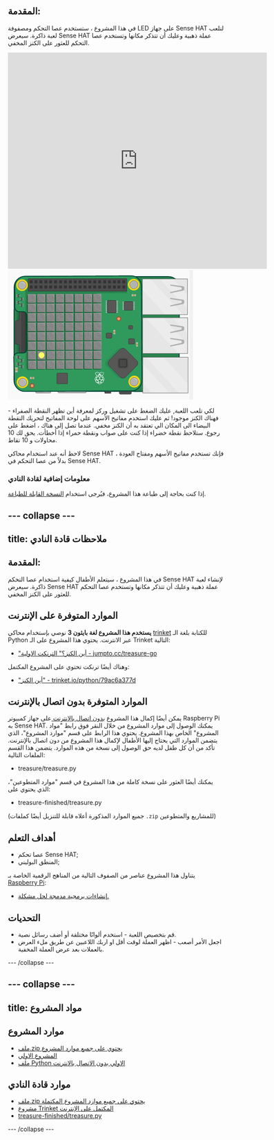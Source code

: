 ## المقدمة:

في هذا المشروع ، ستستخدم عصا التحكم ومصفوفة LED على جهاز Sense HAT لنلعب لعبة ذاكرة. سيعرض Sense HAT عملة ذهبية وعليك أن تتذكر مكانها وتستخدم عصا التحكم للعثور على الكنز المخفي.

<div class="trinket">
  <iframe src="https://trinket.io/embed/python/79ac6a377d?outputOnly=true&start=result" width="600" height="500" frameborder="0" marginwidth="0" marginheight="0" allowfullscreen mark="crwd-mark">
</iframe> <img src="images/treasure-final.png" />
</div>

لكي تلعب اللعبة, عليك الضغط على تشغيل وركز لمعرفة أين تظهر النقطة الصفراء - فهناك الكنز موجود! ثم عليك استخدم مفاتيح الأسهم على لوحة المفاتيح لتحريك النقطة البيضاء الى المكان الي تعتقد به أن الكنز مخفي. عندما تصل إلى هناك ، اضغط على رجوع. ستلاحظ نقطة خضراء إذا كنت على صواب ونقطة حمراء إذا أخطأت. يحق لك 10 محاولات و 10 نقاط.

لاحظ أنه عند استخدام محاكي Sense HAT ، فإنك تستخدم مفاتيح الأسهم ومفتاح العودة بدلاً من عصا التحكم في Sense HAT.

### معلومات إضافية لقادة النادي

إذا كنت بحاجة إلى طباعة هذا المشروع، فيُرجى استخدام [النسخة القابلة للطباعة](https://projects.raspberrypi.org/ar-SA/projects/wheres-the-treasure/print).

--- collapse ---
---
title: ملاحظات قادة النادي
---

## المقدمة:

في هذا المشروع ، سيتعلم الأطفال كيفية استخدام عصا التحكم Sense HAT لإنشاء لعبة ذاكرة. سيعرض Sense HAT عملة ذهبية وعليك أن تتذكر مكانها وتستخدم عصا التحكم للعثور على الكنز المخفي.

## الموارد المتوفرة على الإنترنت

**يستخدم هذا المشروع لغة بايثون 3** نوصي بإستخدام محاكي [trinket](https://trinket.io/) للكتابة بلغة الـ Python عبر الانترنت. يحتوي هذا المشروع على الـ Trinket التالية:

* ["أين الكنز؟" الترنكت الاولية - jumpto.cc/treasure-go](http://jumpto.cc/treasure-go)

وهناك أيضًا ترنكت تحتوي على المشروع المكتمل:

* ["أين الكنز" - trinket.io/python/79ac6a377d](https://trinket.io/python/79ac6a377d)

## الموارد المتوفرة بدون اتصال بالإنترنت

يمكن أيضًا إكمال هذا المشروع [ بدون اتصال بالإنترنت ](https://www.codeclubprojects.org/en-GB/resources/physical-sense-hat/) على جهاز كمبيوتر Raspberry Pi به Sense HAT. يمكنك الوصول إلى موارد المشروع من خلال النقر فوق رابط "مواد المشروع" الخاص بهذا المشروع. يحتوي هذا الرابط على قسم "موارد المشروع"، الذي يتضمن الموارد التي يحتاج إليها الأطفال لإكمال هذا المشروع من دون اتصال بالإنترنت. تأكد من أن كل طفل لديه حق الوصول إلى نسخة من هذه الموارد. يتضمن هذا القسم الملفات التالية:

* treasure/treasure.py

يمكنك أيضًا العثور على نسخة كاملة من هذا المشروع في قسم "موارد المتطوعين"، الذي يحتوي على:

* treasure-finished/treasure.py

(جميع الموارد المذكورة أعلاه قابلة للتنزيل أيضًا كملفات `.zip` للمشاريع والمتطوعين)

## أهداف التعلم

* عصا تحكم Sense HAT;
* المنطق البوليني;

يتناول هذا المشروع عناصر من الصفوف التالية من المناهج الرقمية الخاصة بـ [Raspberry Pi](http://rpf.io/curriculum):

* [إنشاءات برمجية مدمجة لحل مشكلة.](https://www.raspberrypi.org/curriculum/programming/builder)

## التحديات

* قم بتخصيص اللعبة - استخدم ألوانًا مختلفة أو أضف رسائل نصية. 
* اجعل الأمر أصعب - اظهر العملة لوقت أقل او اربك اللاعبين عن طريق ملء العرض بالعملات بعد عرض العملة المخفية. 

--- /collapse ---

--- collapse ---
---
title: مواد المشروع
---

## موارد المشروع

* [ملف.zip يحتوي على جميع موارد المشروع](resources/treasure-project-resources.zip)
* [المشروع الاولي](http://jumpto.cc/treasure-go)
* [ملف Python الاولي بدون الاتصال بالانترنت](resources/treasure-treasure.py)

## موارد قادة النادي

* [ملف.zip يحتوي على جميع موارد المشروع المكتملة](resources/treasure-volunteer-resources.zip)
* [مشروع Trinket المكتمل على الإنترنت](https://trinket.io/python/79ac6a377d)
* [treasure-finished/treasure.py](resources/treasure-finished-treasure.py)

--- /collapse ---